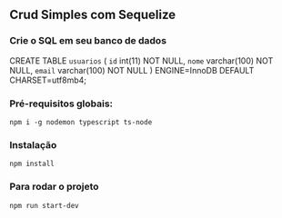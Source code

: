 ## Crud Simples com Sequelize

### Crie o SQL em seu banco de dados
CREATE TABLE `usuarios` (
  `id` int(11) NOT NULL,
  `nome` varchar(100) NOT NULL,
  `email` varchar(100) NOT NULL
) ENGINE=InnoDB DEFAULT CHARSET=utf8mb4;

### Pré-requisitos globais:
`npm i -g nodemon typescript ts-node`

### Instalação
`npm install`

### Para rodar o projeto
`npm run start-dev`



